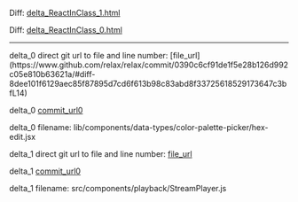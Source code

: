 Diff: [delta_ReactInClass_1.html](./delta_ReactInClass_1.html)

Diff: [delta_ReactInClass_0.html](./delta_ReactInClass_0.html)

<hr>
delta_0 direct git url to file and line number: [file_url](https://www.github.com/relax/relax/commit/0390c6cf91de1f5e28b126d992c05e810b63621a/#diff-8dee101f6129aec85f87895d7cd6f613b98c83abd8f33725618529173647c3bfL14)

delta_0 [commit_url0](https://www.github.com/relax/relax/commit/0390c6cf91de1f5e28b126d992c05e810b63621a)

delta_0 filename: lib/components/data-types/color-palette-picker/hex-edit.jsx



delta_1 direct git url to file and line number: [file_url](https://www.github.com/streamr-app/streamr-web/commit/0d826392a48e20222309448119af53ee59615d15/#diff-744a5edf1f7793afd84ffa3c1fa00712b3de21fb4bb4e6098b2bc048cd0c656fL8)

delta_1 [commit_url0](https://www.github.com/streamr-app/streamr-web/commit/0d826392a48e20222309448119af53ee59615d15)

delta_1 filename: src/components/playback/StreamPlayer.js



